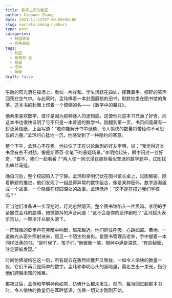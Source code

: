 ```yaml
---
title: 数字之间的秘密
author: Xiaowen Zhang
date: 2021-11-23T07:00:00+08:00
slug: secrets-among-numbers
type: post
categories:
  - 校园故事
  - 恐怖悬疑
tags:
  - 校园
  - 斯蒂芬·金
  - 悬疑
  - 恐怖
  - 神秘
draft: false
---
```


午后的阳光洒在操场上，看似一片祥和。学生活跃在四处，挥舞着手，细碎的笑声回荡在空气中。与此同时，孟玮捧着一本封面磨损的旧书，默默地坐在图书馆的角落。这本书的封面上印着一个模糊的名——《数字中的魔咒》。

他素来喜欢数学，或许是因为那种迷人的逻辑感。这使他对这本书充满了好奇，而这本书也很快证明了它不只是一本普通的数学书。刚翻到第一页，书页间竟藏有一封泛黄信纸，上面写道：“若你能解开书中谜题，令人愉快的数量将带给你不可思议的力量。”孟玮的心猛地一沉，他感受到了一种隐约的寒意。

整个下午，孟玮心不在焉。他拉住了正在讨论新剧的好友李明，说：“我觉得这本书里有些不对劲，像是斯蒂芬·金笔下的悬疑场景。”李明抬起头，眼中闪过一丝好奇，“要不，我们一起看看？”两人便一同沉浸在那些看似普通的数学题中，试图找出蛛丝马迹。

晚自习后，整个校园陷入了宁静。孟玮和李明仍伏在图书馆长桌上，试图解密。随着解题的推进，他们发现了一组显得异常的数字组合，像是某种密码。数字逐渐组成一个故事，一个隐藏在校园深处的故事。孟玮低声：“这不是在描述我们学校吗？”

正当他们准备进一步深挖时，灯光忽然熄灭。整个图书馆陷入一片黑暗。李明的手紧握住孟玮的胳膊，微微颤抖的声音问道：“这不会是你的恶作剧吧？”孟玮摇头表示否认，一颗冷汗从额头滑下。

一阵轻微的脚步声在黑暗中响起，越来越近。他们屏住呼吸，心跳如鼓。蓦地，一道微光从窗外照射进来，照见一个陌生的身影。是图书管理员老李，手中握着一本同样泛黄的书。“是时候了，孩子们，”他微微一笑，眼神中满是深意，“有些秘密，注定要被发现。”

时间仿佛凝结在这一刻，所有疑云在轰然间散开又聚拢，一如令人愉快的数量一般，它们不再只是简单的数字。孟玮和李明心头的黑暗里，莫名生出一束光，指引他们跨越未知的帷幕。

那夜过后，孟伟和李明神色如常，仿佛什么都未发生。然而，每当回忆起那本书时，令人愉快的数量仍在耳畔低语，仿佛一切又才刚刚开始。